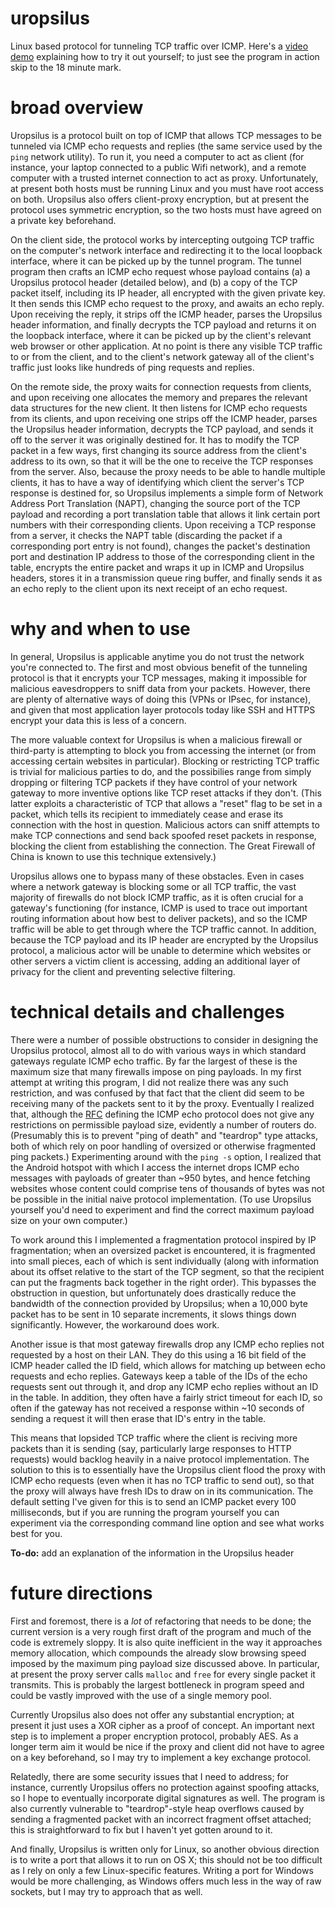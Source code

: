 # uropsilus
Linux based protocol for tunneling TCP traffic over ICMP. Here's a [video demo](https://www.youtube.com/watch?v=YHh-hFt5wLU) explaining how to try it out yourself; to just see the program in action skip to the 18 minute mark.


# broad overview
Uropsilus is a protocol built on top of ICMP that allows TCP messages to be tunneled via ICMP echo requests and replies (the same service used by the `ping` network utility). To run it, you need a computer to act as client (for instance, your laptop connected to a public Wifi network), and a remote computer with a trusted internet connection to act as proxy. Unfortunately, at present both hosts must be running Linux and you must have root access on both. Uropsilus also offers client-proxy encryption, but at present the protocol uses symmetric encryption, so the two hosts must have agreed on a private key beforehand.

On the client side, the protocol works by intercepting outgoing TCP traffic on the computer's network interface and redirecting it to the local loopback interface, where it can be picked up by the tunnel program. The tunnel program then crafts an ICMP echo request whose payload contains (a) a Uropsilus protocol header (detailed below), and (b) a copy of the TCP packet itself, including its IP header, all encrypted with the given private key. It then sends this ICMP echo request to the proxy, and awaits an echo reply. Upon receiving the reply, it strips off the ICMP header, parses the Uropsilus header information, and finally decrypts the TCP payload and returns it on the loopback interface, where it can be picked up by the client's relevant web browser or other application. At no point is there any visible TCP traffic to or from the client, and to the client's network gateway all of the client's traffic just looks like hundreds of ping requests and replies.

On the remote side, the proxy waits for connection requests from clients, and upon receiving one allocates the memory and prepares the relevant data structures for the new client. It then listens for ICMP echo requests from its clients, and upon receiving one strips off the ICMP header, parses the Uropsilus header information, decrypts the TCP payload, and sends it off to the server it was originally destined for. It has to modify the TCP packet in a few ways, first changing its source address from the client's address to its own, so that it will be the one to receive the TCP responses from the server. Also, because the proxy needs to be able to handle multiple clients, it has to have a way of identifying which client the server's TCP response is destined for, so Uropsilus implements a simple form of Network Address Port Translation (NAPT), changing the source port of the TCP payload and recording a port translation table that allows it link certain port numbers with their corresponding clients. Upon receiving a TCP response from a server, it checks the NAPT table (discarding the packet if a corresponding port entry is not found), changes the packet's destination port and destination IP address to those of the corresponding client in the table, encrypts the entire packet and wraps it up in ICMP and Uropsilus headers, stores it in a transmission queue ring buffer, and finally sends it as an echo reply to the client upon its next receipt of an echo request.


# why and when to use
In general, Uropsilus is applicable anytime you do not trust the network you're connected to. The first and most obvious benefit of the tunneling protocol is that it encrypts your TCP messages, making it impossible for malicious eavesdroppers to sniff data from your packets. However, there are plenty of alternative ways of doing this (VPNs or IPsec, for instance), and given that most application layer protocols today like SSH and HTTPS encrypt your data this is less of a concern.

The more valuable context for Uropsilus is when a malicious firewall or third-party is attempting to block you from accessing the internet (or from accessing certain websites in particular). Blocking or restricting TCP traffic is trivial for malicious parties to do, and the possibilies range from simply dropping or filtering TCP packets if they have control of your network gateway to more inventive options like TCP reset attacks if they don't. (This latter exploits a characteristic of TCP that allows a "reset" flag to be set in a packet, which tells its recipient to immediately cease and erase its connection with the host in question. Malicious actors can sniff attempts to make TCP connections and send back spoofed reset packets in response, blocking the client from establishing the connection. The Great Firewall of China is known to use this technique extensively.)

Uropsilus allows one to bypass many of these obstacles. Even in cases where a network gateway is blocking some or all TCP traffic, the vast majority of firewalls do not block ICMP traffic, as it is often crucial for a gateway's functioning (for instance, ICMP is used to trace out important routing information about how best to deliver packets), and so the ICMP traffic will be able to get through where the TCP traffic cannot. In addition, because the TCP payload and its IP header are encrypted by the Uropsilus protocol, a malicious actor will be unable to determine which websites or other servers a victim client is accessing, adding an additional layer of privacy for the client and preventing selective filtering.


# technical details and challenges
There were a number of possible obstructions to consider in designing the Uropsilus protocol, almost all to do with various ways in which standard gateways regulate ICMP echo traffic. By far the largest of these is the maximum size that many firewalls impose on ping payloads. In my first attempt at writing this program, I did not realize there was any such restriction, and was confused by that fact that the client did seem to be receiving many of the packets sent to it by the proxy. Eventually I realized that, although the [RFC](https://tools.ietf.org/html/rfc792) defining the ICMP echo protocol does not give any restrictions on permissible payload size, evidently a number of routers do. (Presumably this is to prevent "ping of death" and "teardrop" type attacks, both of which rely on poor handling of oversized or otherwise fragmented ping packets.) Experimenting around with the `ping -s` option, I realized that the Android hotspot with which I access the internet drops ICMP echo messages with payloads of greater than ~950 bytes, and hence fetching websites whose content could comprise tens of thousands of bytes was not be possible in the initial naive protocol implementation. (To use Uropsilus yourself you'd need to experiment and find the correct maximum payload size on your own computer.)

To work around this I implemented a fragmentation protocol inspired by IP fragmentation; when an oversized packet is encountered, it is fragmented into small pieces, each of which is sent individually (along with information about its offset relative to the start of the TCP segment, so that the recipient can put the fragments back together in the right order). This bypasses the obstruction in question, but unfortunately does drastically reduce the bandwidth of the connection provided by Uropsilus; when a 10,000 byte packet has to be sent in 10 separate increments, it slows things down significantly. However, the workaround does work.

Another issue is that most gateway firewalls drop any ICMP echo replies not requested by a host on their LAN. They do this using a 16 bit field of the ICMP header called the ID field, which allows for matching up between echo requests and echo replies. Gateways keep a table of the IDs of the echo requests sent out through it, and drop any ICMP echo replies without an ID in the table. In addition, they often have a fairly strict timeout for each ID, so often if the gateway has not received a response within ~10 seconds of sending a request it will then erase that ID's entry in the table.

This means that lopsided TCP traffic where the client is reciving more packets than it is sending (say, particularly large responses to HTTP requests) would backlog heavily in a naive protocol implementation. The solution to this is to essentially have the Uropsilus client flood the proxy with ICMP echo requests (even when it has no TCP traffic to send out), so that the proxy will always have fresh IDs to draw on in its communication. The default setting I've given for this is to send an ICMP packet every 100 milliseconds, but if you are running the program yourself you can experiment via the corresponding command line option and see what works best for you.

**To-do:** add an explanation of the information in the Uropsilus header


# future directions
First and foremost, there is a *lot* of refactoring that needs to be done; the current version is a very rough first draft of the program and much of the code is extremely sloppy. It is also quite inefficient in the way it approaches memory allocation, which compounds the already slow browsing speed imposed by the maximum ping payload size discussed above. In particular, at present the proxy server calls `malloc` and `free` for every single packet it transmits. This is probably the largest bottleneck in program speed and could be vastly improved with the use of a single memory pool.

Currently Uropsilus also does not offer any substantial encryption; at present it just uses a XOR cipher as a proof of concept. An important next step is to implement a proper encryption protocol, probably AES. As a longer term aim it would be nice if the proxy and client did not have to agree on a key beforehand, so I may try to implement a key exchange protocol.

Relatedly, there are some security issues that I need to address; for instance, currently Uropsilus offers no protection against spoofing attacks, so I hope to eventually incorporate digital signatures as well. The program is also currently vulnerable to "teardrop"-style heap overflows caused by sending a fragmented packet with an incorrect fragment offset attached; this is straightforward to fix but I haven't yet gotten around to it.

And finally, Uropsilus is written only for Linux, so another obvious direction is to write a port that allows it to run on OS X; this should not be too difficult as I rely on only a few Linux-specific features. Writing a port for Windows would be more challenging, as Windows offers much less in the way of raw sockets, but I may try to approach that as well.
